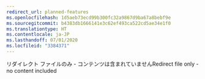 ```yaml
---
redirect_url: planned-features
ms.openlocfilehash: 1d5aeb73ecd99b300fc32a9867d9ba67a8bebf9e
ms.sourcegitcommit: b4383db1666141e3c62ef493ca522cd5ae34e1f0
ms.translationtype: HT
ms.contentlocale: ja-JP
ms.lasthandoff: 07/01/2020
ms.locfileid: "3384371"
---
```

<span data-ttu-id="74c05-101">リダイレクト ファイルのみ - コンテンツは含まれていません</span><span class="sxs-lookup"><span data-stu-id="74c05-101">Redirect file only - no content included</span></span>
